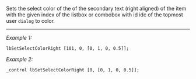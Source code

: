 Sets the select color of the of the secondary text (right aligned) of the item with the given index of the listbox or combobox with id idc of the topmost user `dialog` to color.


---
*Example 1:*
```sqf
lbSetSelectColorRight [101, 0, [0, 1, 0, 0.5]];
```

*Example 2:*
```sqf
_control lbSetSelectColorRight [0, [0, 1, 0, 0.5]];
```